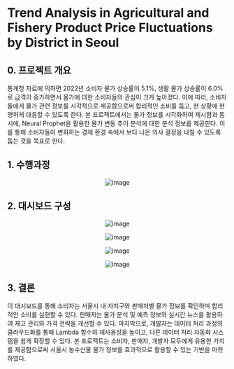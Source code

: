 # Trend Analysis in Agricultural and Fishery Product Price Fluctuations by District in Seoul

## 0. 프로젝트 개요
통계청 자료에 의하면 2022년 소비자 물가 상승률이 5.1%, 생활 물가 상승률이 6.0%로 급격히 증가하면서 물가에 대한 소비자들의 관심이 크게 높아졌다. 이에 따라, 소비자들에게 물가 관련 정보를 시각적으로 제공함으로써 합리적인 소비를 돕고, 현 상황에 현명하게 대응할 수 있도록 한다. 본 프로젝트에서는 물가 정보를 시각화하여 제시함과 동시에, Neural Prophet을 활용한 물가 변동 추이 분석에 대한 분석 정보를 제공한다. 이를 통해 소비자들이 변화하는 경제 환경 속에서 보다 나은 의사 결정을 내릴 수 있도록 돕는 것을 목표로 한다.

## 1. 수행과정
<p align="center">
  <img src="https://github.com/user-attachments/assets/1b047071-e64d-48a0-adb1-7aaafab84824" alt="image">
</p>

## 2. 대시보드 구성
<p align="center">
  <img src="https://github.com/user-attachments/assets/71c23d7b-f81c-4d80-909e-931c1a0a30a6" alt="image">
</p>
<p align="center">
  <img src="https://github.com/user-attachments/assets/41f394ed-9db3-4f1e-9f8a-18cb401d7d55" alt="image">
</p>
<p align="center">
  <img src="https://github.com/user-attachments/assets/6ed3b12e-b803-4d7e-ae84-bd1111908802" alt="image">
</p>
<p align="center">
  <img src="https://github.com/user-attachments/assets/7d8ab331-51a9-4737-9ee1-f4aacc25bb27" alt="image">
</p>

## 3. 결론
이 대시보드를 통해 소비자는 서울시 내 자치구와 판매처별 물가 정보를 확인하며 합리적인 소비를 실현할 수 있다. 판매자는 물가 분석 및 예측 정보와 실시간 뉴스를 활용하여 재고 관리와 가격 전략을 개선할 수 있다. 마지막으로, 개발자는 데이터 처리 과정의 클라우드화를 통해 Lambda 함수의 재사용성을 높이고, 다른 데이터 처리 자동화 시스템을 쉽게 확장할 수 있다. 본 프로젝트는 소비자, 판매자, 개발자 모두에게 유용한 가치를 제공함으로써 서울시 농수산물 물가 정보를 효과적으로 활용할 수 있는 기반을 마련하였다.
